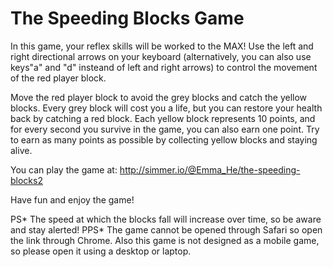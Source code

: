 # The Speeding Blocks Game

In this game, your reflex skills will be worked to the MAX! Use the left and right directional arrows on your keyboard (alternatively, you can also use keys"a" and "d" insteand of left and right arrows) to control the movement of the red player block.

Move the red player block to avoid the grey blocks and catch the yellow blocks. Every grey block will cost you a life, but you can restore your health back by catching a red block. Each yellow block represents 10 points, and for every second you survive in the game, you can also earn one point. Try to earn as many points as possible by collecting yellow blocks and staying alive.

You can play the game at: http://simmer.io/@Emma_He/the-speeding-blocks2 

Have fun and enjoy the game!

PS* The speed at which the blocks fall will increase over time, so be aware and stay alerted!
PPS* The game cannot be opened through Safari so open the link through Chrome. Also this game is not designed as a mobile game, so please open it using a desktop or laptop. 
